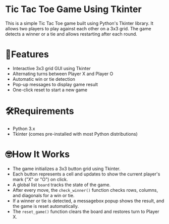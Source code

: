 # Tic Tac Toe Game Using Tkinter

This is a simple Tic Tac Toe game built using Python's Tkinter library. It allows two players to play against each other on a 3x3 grid. The game detects a winner or a tie and allows restarting after each round.

# 🚀Features
- Interactive 3x3 grid GUI using Tkinter
- Alternating turns between Player X and Player O
- Automatic win or tie detection
- Pop-up messages to display game result
- One-click reset to start a new game

# 🛠️Requirements
- Python 3.x
- Tkinter (comes pre-installed with most Python distributions)

# 🤓How It Works
- The game initializes a 3x3 button grid using Tkinter.
- Each button represents a cell and updates to show the current player's mark ("X" or "O") on click.
- A global list `board` tracks the state of the game.
- After every move, the `check_winner()` function checks rows, columns, and diagonals for a win or tie.
- If a winner or tie is detected, a messagebox popup shows the result, and the game is reset automatically.
- The `reset_game()` function clears the board and restores turn to Player X.

